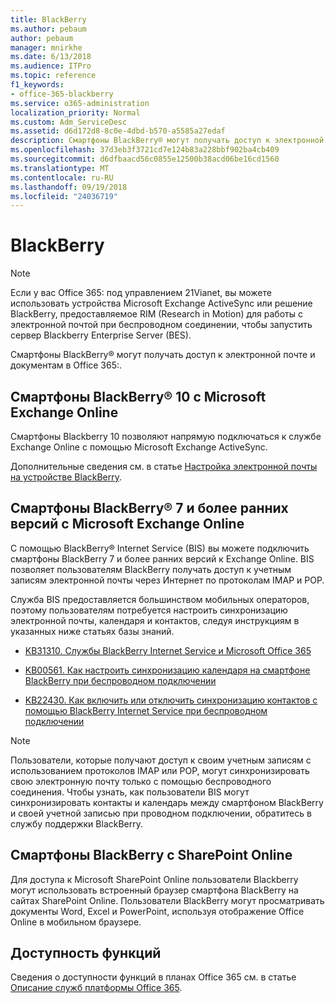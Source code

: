 ```yaml
---
title: BlackBerry
ms.author: pebaum
author: pebaum
manager: mnirkhe
ms.date: 6/13/2018
ms.audience: ITPro
ms.topic: reference
f1_keywords:
- office-365-blackberry
ms.service: o365-administration
localization_priority: Normal
ms.custom: Adm_ServiceDesc
ms.assetid: d6d172d8-8c0e-4dbd-b570-a5585a27edaf
description: Смартфоны BlackBerry® могут получать доступ к электронной почте и документам в Office 365:.
ms.openlocfilehash: 37d3eb3f3721cd7e124b83a228bbf902ba4cb409
ms.sourcegitcommit: d6dfbaacd56c0855e12500b38acd06be16cd1560
ms.translationtype: MT
ms.contentlocale: ru-RU
ms.lasthandoff: 09/19/2018
ms.locfileid: "24036719"
---
```

# <a name="blackberry"></a>BlackBerry

> [!NOTE]
> Если у вас Office 365: под управлением 21Vianet, вы можете использовать устройства Microsoft Exchange ActiveSync или решение BlackBerry, предоставляемое RIM (Research in Motion) для работы с электронной почтой при беспроводном соединении, чтобы запустить сервер Blackberry Enterprise Server (BES). 
  
Смартфоны BlackBerry® могут получать доступ к электронной почте и документам в Office 365:.
  
## <a name="blackberry-10-smartphones-with-microsoft-exchange-online"></a>Смартфоны BlackBerry® 10 с Microsoft Exchange Online

Смартфоны Blackberry 10 позволяют напрямую подключаться к службе Exchange Online с помощью Microsoft Exchange ActiveSync.
  
Дополнительные сведения см. в статье [Настройка электронной почты на устройстве BlackBerry](https://go.microsoft.com/fwlink/?linkid=863394).
  
## <a name="blackberry-7-and-earlier-smartphones-with-microsoft-exchange-online"></a>Смартфоны BlackBerry® 7 и более ранних версий с Microsoft Exchange Online

С помощью BlackBerry® Internet Service (BIS) вы можете подключить смартфоны BlackBerry 7 и более ранних версий к Exchange Online. BIS позволяет пользователям BlackBerry получать доступ к учетным записям электронной почты через Интернет по протоколам IMAP и POP.
  
Служба BIS предоставляется большинством мобильных операторов, поэтому пользователям потребуется настроить синхронизацию электронной почты, календаря и контактов, следуя инструкциям в указанных ниже статьях базы знаний.
  
- [KB31310. Службы BlackBerry Internet Service и Microsoft Office 365](http://go.microsoft.com/fwlink/?LinkID=826158&amp;clcid=0x409)
    
- [KB00561. Как настроить синхронизацию календаря на смартфоне BlackBerry при беспроводном подключении](http://go.microsoft.com/fwlink/?LinkID=826160&amp;clcid=0x409)
    
- [KB22430. Как включить или отключить синхронизацию контактов с помощью BlackBerry Internet Service при беспроводном подключении](http://go.microsoft.com/fwlink/?LinkID=826161&amp;clcid=0x409)
    
> [!NOTE]
> Пользователи, которые получают доступ к своим учетным записям с использованием протоколов IMAP или POP, могут синхронизировать свою электронную почту только с помощью беспроводного соединения. Чтобы узнать, как пользователи BIS могут синхронизировать контакты и календарь между смартфоном BlackBerry и своей учетной записью при проводном подключении, обратитесь в службу поддержки BlackBerry. 
  
## <a name="blackberry-smartphones-with-sharepoint-online"></a>Смартфоны BlackBerry с SharePoint Online

Для доступа к Microsoft SharePoint Online пользователи Blackberry могут использовать встроенный браузер смартфона BlackBerry на сайтах SharePoint Online. Пользователи BlackBerry могут просматривать документы Word, Excel и PowerPoint, используя отображение Office Online в мобильном браузере.
  
## <a name="feature-availability"></a>Доступность функций

Сведения о доступности функций в планах Office 365 см. в статье [Описание служб платформы Office 365](https://technet.microsoft.com/en-us/library/office-365-platform-service-description.aspx).
  


